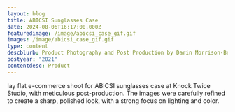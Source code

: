 ```yaml
---
layout: blog
title: ABICSI Sunglasses Case
date: 2024-08-06T16:17:00.000Z
featuredimage: /image/abicsi_case_gif.gif
images: /image/abicsi_case_gif.gif
type: content
descblurb: Product Photography and Post Production by Darin Morrison-Beer
postyear: "2021"
contentdesc: Product
---
```

lay flat e-commerce shoot for ABICSI sunglasses case at Knock Twice Studio, with meticulous post-production. The images were carefully refined to create a sharp, polished look, with a strong focus on lighting and color.
